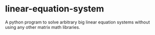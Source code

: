 # linear-equation-system
A python program to solve arbitrary big linear equation systems without using any other matrix math libraries. 
